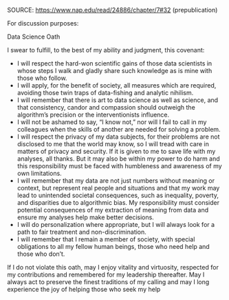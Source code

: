 SOURCE: https://www.nap.edu/read/24886/chapter/7#32 (prepublication)

For discussion purposes:

Data Science Oath

I swear to fulfill, to the best of my ability and judgment, this
covenant:
* I will respect the hard-won scientific gains of those data scientists in
whose steps I walk and gladly share such knowledge as is mine
with those who follow.
* I will apply, for the benefit of society, all measures which are
required, avoiding those twin traps of data-fishing and analytic
nihilism.
* I will remember that there is art to data science as well as science,
and that consistency, candor and compassion should outweigh the
algorithm’s precision or the interventionists influence.
* I will not be ashamed to say, “I know not,” nor will I fail to call in
my colleagues when the skills of another are needed for solving a
problem.
* I will respect the privacy of my data subjects, for their problems are
not disclosed to me that the world may know, so I will tread with
care in matters of privacy and security. If it is given to me to save
life with my analyses, all thanks. But it may also be within my
power to do harm and this responsibility must be faced with
humbleness and awareness of my own limitations.
* I will remember that my data are not just numbers without meaning
or context, but represent real people and situations and that my
work may lead to unintended societal consequences, such as
inequality, poverty, and disparities due to algorithmic bias. My
responsibility must consider potential consequences of my
extraction of meaning from data and ensure my analyses help
make better decisions.
* I will do personalization where appropriate, but I will always look
for a path to fair treatment and non-discrimination.
* I will remember that I remain a member of society, with special
obligations to all my fellow human beings, those who need help
and those who don’t.

If I do not violate this oath, may I enjoy vitality and virtuosity,
respected for my contributions and remembered for my leadership
thereafter. May I always act to preserve the finest traditions of my
calling and may I long experience the joy of helping those who seek
my help
